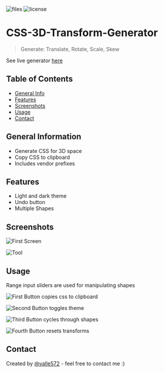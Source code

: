 ![files](https://img.shields.io/github/directory-file-count/valle572/css-3d-transform-generator) ![license](https://img.shields.io/github/license/valle572/css-3d-transform-generator)
# CSS-3D-Transform-Generator
> Generate: Translate, Rotate, Scale, Skew

See live generator [here](https://itsvalle.com/projects/Proj02/index.html)


## Table of Contents
- [General Info](#general-information)
- [Features](#features)
- [Screenshots](#screenshots)
- [Usage](#usage)
- [Contact](#contact)


## General Information
- Generate CSS for 3D space
- Copy CSS to clipboard
- Includes vendor prefixes


## Features
- Light and dark theme
- Undo button
- Multiple Shapes


## Screenshots
![First Screen](./img/first-screen.png)


![Tool](./img/tool.png)


## Usage
Range input sliders are used for manipulating shapes

![First Button](./img/copy-to-clipboard.png) copies css to clipboard

![Second Button](./img/toggle-theme.png) toggles theme

![Third Button](./img/change-shape.png) cycles through shapes

![Fourth Button](./img/undo-transforms.png) resets transforms


## Contact
Created by [@valle572](https://itsvalle.com) - feel free to contact me :)
